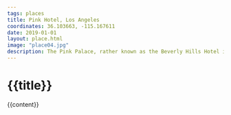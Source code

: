 ```yaml
---
tags: places
title: Pink Hotel, Los Angeles
coordinates: 36.103663, -115.167611
date: 2019-01-01
layout: place.html
image: "place04.jpg"
description: The Pink Palace, rather known as the Beverly Hills Hotel is located in the heart of Beverly Hills, in the heart of ultra-luxury. Many may not know this but the land the hotel sits on was once owned by the Mexican government. It’s what anyone who hasn’t been to the Los Angeles area might envision it to be. The style and ambience of the hotel is unlike anything one might expect. Sitting on twelve acres of gardens, ensconced behind banana leaves and quintessential tall and skinny LA Palm trees, it has seen a lot of Hollywood life since 1912. A Dorchester Collection hotel, The Beverly Hills Hotel is a part of a family of eight hotels and two to come, one in Dubai next year and one in Tokyo in five years. The décor is unlike anything and the hotel’s fashion items are enviable.
---
```


# {{title}}

{{content}}